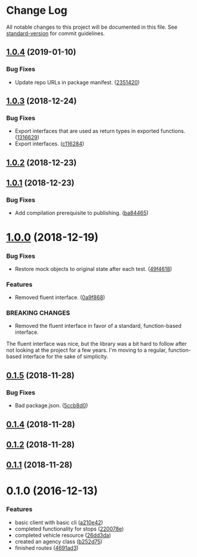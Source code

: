 # Change Log

All notable changes to this project will be documented in this file. See [standard-version](https://github.com/conventional-changelog/standard-version) for commit guidelines.

<a name="1.0.4"></a>
## [1.0.4](https://github.com/cmcahoon/metro-realtime-client/compare/v1.0.3...v1.0.4) (2019-01-10)


### Bug Fixes

* Update repo URLs in package manifest. ([2351420](https://github.com/cmcahoon/metro-realtime-client/commit/2351420))



<a name="1.0.3"></a>
## [1.0.3](https://gitlab.com/cmcahoon/metro-realtime-client/compare/v1.0.2...v1.0.3) (2018-12-24)


### Bug Fixes

* Export interfaces that are used as return types in exported functions. ([1316629](https://gitlab.com/cmcahoon/metro-realtime-client/commit/1316629))
* Export interfaces. ([c116284](https://gitlab.com/cmcahoon/metro-realtime-client/commit/c116284))



<a name="1.0.2"></a>
## [1.0.2](https://gitlab.com/cmcahoon/metro-realtime-client/compare/v1.0.1...v1.0.2) (2018-12-23)



<a name="1.0.1"></a>
## [1.0.1](https://gitlab.com/cmcahoon/metro-realtime-client/compare/v1.0.0...v1.0.1) (2018-12-23)


### Bug Fixes

* Add compilation prerequisite to publishing. ([ba84465](https://gitlab.com/cmcahoon/metro-realtime-client/commit/ba84465))



<a name="1.0.0"></a>
# [1.0.0](https://gitlab.com/cmcahoon/metro-realtime-client/compare/v0.1.5...v1.0.0) (2018-12-19)


### Bug Fixes

* Restore mock objects to original state after each test. ([49f4618](https://gitlab.com/cmcahoon/metro-realtime-client/commit/49f4618))


### Features

* Removed fluent interface. ([0a9f868](https://gitlab.com/cmcahoon/metro-realtime-client/commit/0a9f868))


### BREAKING CHANGES

* Removed the fluent interface in favor of a standard, function-based interface.

The fluent interface was nice, but the library was a bit hard to follow after not looking at
the project for a few years. I'm moving to a regular, function-based interface for the sake
of simplicity.



<a name="0.1.5"></a>
## [0.1.5](https://gitlab.com/cmcahoon/metro-realtime-client/compare/v0.1.4...v0.1.5) (2018-11-28)


### Bug Fixes

* Bad package.json. ([5ccb8d0](https://gitlab.com/cmcahoon/metro-realtime-client/commit/5ccb8d0))



<a name="0.1.4"></a>
## [0.1.4](https://gitlab.com/cmcahoon/metro-realtime-client/compare/v0.1.2...v0.1.4) (2018-11-28)



<a name="0.1.2"></a>
## [0.1.2](https://gitlab.com/cmcahoon/metro-realtime-client/compare/v0.1.1...v0.1.2) (2018-11-28)



<a name="0.1.1"></a>
## [0.1.1](https://gitlab.com/cmcahoon/metro-realtime-client/compare/v0.1.0...v0.1.1) (2018-11-28)



<a name="0.1.0"></a>
# 0.1.0 (2016-12-13)


### Features

* basic client with basic cli ([a210e42](https://github.com/cwongprice/metro-realtime-client/commit/a210e42))
* completed functionality for stops ([220078e](https://github.com/cwongprice/metro-realtime-client/commit/220078e))
* completed vehicle resource ([26dd3da](https://github.com/cwongprice/metro-realtime-client/commit/26dd3da))
* created an agency class ([b252d75](https://github.com/cwongprice/metro-realtime-client/commit/b252d75))
* finished routes ([4691ad3](https://github.com/cwongprice/metro-realtime-client/commit/4691ad3))
